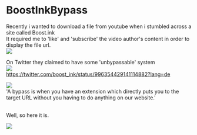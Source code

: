 # BoostInkBypass
Recently i wanted to download a file from youtube when i stumbled across a site called Boost.ink<br>
It required me to 'like' and 'subscribe' the video author's content in order to display the file url.<br>
<img src="https://i.a200k.xyz/raw/TvkUTE.png">

On Twitter they claimed to have some 'unbypassable' system<br>
<img src="https://i.a200k.xyz/raw/itzs9R.png"><br>
https://twitter.com/boost_ink/status/996354429141114882?lang=de
<br>

<img src="https://i.a200k.xyz/raw/oD1wkm.png"><br>
'A bypass is when you have an extension which directly puts you to the target URL without you having to do anything on our website.'
<br>
<br>

Well, so here it is.


<img src="https://i.a200k.xyz/raw/qeZ2JZ.gif"><br>
